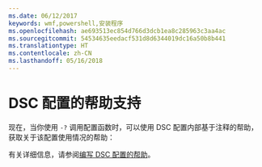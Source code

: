 ```yaml
---
ms.date: 06/12/2017
keywords: wmf,powershell,安装程序
ms.openlocfilehash: ae693513ec854d766d3dcb1ea8c285963c3aa4ac
ms.sourcegitcommit: 54534635eedacf531d8d6344019dc16a50b8b441
ms.translationtype: HT
ms.contentlocale: zh-CN
ms.lasthandoff: 05/16/2018
---
```

# <a name="help-support-for-dsc-configurations"></a>DSC 配置的帮助支持

现在，当你使用 `-?` 调用配置函数时，可以使用 DSC 配置内部基于注释的帮助，获取关于该配置使用情况的帮助：

有关详细信息，请参阅[编写 DSC 配置的帮助](https://msdn.microsoft.com/powershell/dsc/confighelp)。
